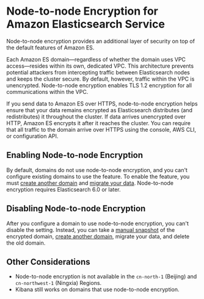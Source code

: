 # Node\-to\-node Encryption for Amazon Elasticsearch Service<a name="ntn"></a>

Node\-to\-node encryption provides an additional layer of security on top of the default features of Amazon ES\.

Each Amazon ES domain—regardless of whether the domain uses VPC access—resides within its own, dedicated VPC\. This architecture prevents potential attackers from intercepting traffic between Elasticsearch nodes and keeps the cluster secure\. By default, however, traffic within the VPC is unencrypted\. Node\-to\-node encryption enables TLS 1\.2 encryption for all communications within the VPC\.

If you send data to Amazon ES over HTTPS, node\-to\-node encryption helps ensure that your data remains encrypted as Elasticsearch distributes \(and redistributes\) it throughout the cluster\. If data arrives unencrypted over HTTP, Amazon ES encrypts it after it reaches the cluster\. You can require that all traffic to the domain arrive over HTTPS using the console, AWS CLI, or configuration API\.

## Enabling Node\-to\-node Encryption<a name="enabling-ntn"></a>

By default, domains do not use node\-to\-node encryption, and you can't configure existing domains to use the feature\. To enable the feature, you must [create another domain](es-createupdatedomains.md#es-createdomains) and [migrate your data](es-version-migration.md#snapshot-based-migration)\. Node\-to\-node encryption requires Elasticsearch 6\.0 or later\.

## Disabling Node\-to\-node Encryption<a name="disabling-ntn"></a>

After you configure a domain to use node\-to\-node encryption, you can't disable the setting\. Instead, you can take a [manual snapshot](es-managedomains-snapshots.md) of the encrypted domain, [create another domain](es-createupdatedomains.md#es-createdomains), migrate your data, and delete the old domain\.

## Other Considerations<a name="ntn-considerations"></a>
+ Node\-to\-node encryption is not available in the `cn-north-1` \(Beijing\) and `cn-northwest-1` \(Ningxia\) Regions\.
+ Kibana still works on domains that use node\-to\-node encryption\.